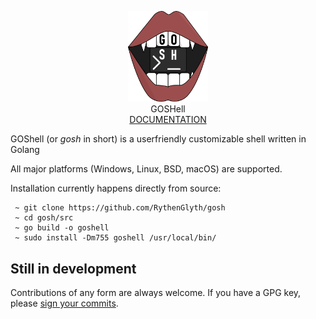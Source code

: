 <p align="center">
    <img width="128" alt="GOSH" src="https://github.com/RythenGlyth/gosh/raw/main/docs/assets/Gosh.png"><br />
    GOSHell<br />
    <a href="//rythenglyth.github.io/gosh/">DOCUMENTATION</a>
</p>

GOShell (or *gosh* in short) is a userfriendly customizable shell written in Golang

All major platforms (Windows, Linux, BSD, macOS) are supported.

Installation currently happens directly from source:
```
 ~ git clone https://github.com/RythenGlyth/gosh
 ~ cd gosh/src
 ~ go build -o goshell
 ~ sudo install -Dm755 goshell /usr/local/bin/
```

## Still in development
Contributions of any form are always welcome. If you have a GPG key, please [sign your commits](https://git-scm.com/book/en/v2/Git-Tools-Signing-Your-Work).
